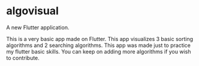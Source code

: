 # algovisual

A new Flutter application.

This is a very basic app made on Flutter. This app visualizes 3 basic sorting algorithms and 2 searching algorithms. This app was made just to practice my flutter basic skills.
You can keep on adding more algorithms if you wish to contribute.
